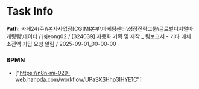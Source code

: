 # Task Info

**Path:** 카페24(주)\본사사업장\[CG]MI본부\마케팅센터\성장전략그룹\글로벌디지털마케팅팀\데이터 / jsjeong02 / [324039] 자동화 기획 및 제작 _ 팀보고서 - 기타 매체 소진액 기입 요청 알림 / 2025-09-01_00-00-00

### BPMN
- ["https://n8n-mi-029-web.hanpda.com/workflow/UPaSXSHhp3IHYE1C"]

